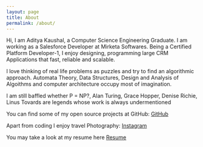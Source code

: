 ```yaml
---
layout: page
title: About
permalink: /about/
---
```


Hi, I am Aditya Kaushal, a Computer Science Engineering Graduate. I am working as a Salesforce Developer at Mirketa Softwares. Being a Certified Platform Developer-1, I enjoy designing, programming large CRM Applications that fast, reliable and scalable. 

I love thinking of real life problems as puzzles and try to find an algorithmic approach. Automata Theory, Data Structures, Design and Analysis of Algoithms and computer architecture occupy most of imagination. 

I am still baffled whether P = NP?, Alan Turing, Grace Hopper, Denise Richie, Linus Tovards are legends whose work is always undermentioned

You can find some of my open source projects at GitHub:
[GitHub](https://github.com/adityakaushal5nov)

Apart from coding I enjoy travel Photography:
[Instagram](https://www.instagram.com/i_was_here_and_i_saw_it)

You may take a look at my resume here
[Resume]()

